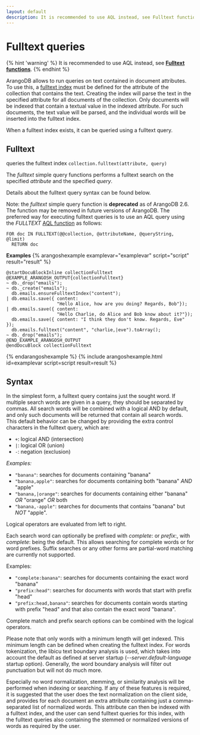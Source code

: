 ```yaml
---
layout: default
description: It is recommended to use AQL instead, see Fulltext functions
---
```

Fulltext queries
================

{% hint 'warning' %}
It is recommended to use AQL instead, see [**Fulltext functions**](aql/functions-fulltext.html).
{% endhint %}

ArangoDB allows to run queries on text contained in document attributes. To use
this, a [fulltext index](appendix-glossary.html#fulltext-index) must be defined for the attribute of the collection that
contains the text. Creating the index will parse the text in the specified
attribute for all documents of the collection. Only documents will be indexed
that contain a textual value in the indexed attribute. For such documents, the
text value will be parsed, and the individual words will be inserted into the
fulltext index.

When a fulltext index exists, it can be queried using a fulltext query.

Fulltext
--------

<!-- js/common/modules/@arangodb/arango-collection-common.js-->


queries the fulltext index
`collection.fulltext(attribute, query)`

The *fulltext* simple query functions performs a fulltext search on the specified
*attribute* and the specified *query*.

Details about the fulltext query syntax can be found below.

Note: the *fulltext* simple query function is **deprecated** as of ArangoDB 2.6. 
The function may be removed in future versions of ArangoDB. The preferred
way for executing fulltext queries is to use an AQL query using the *FULLTEXT*
[AQL function](aql/functions-fulltext.html) as follows:

    FOR doc IN FULLTEXT(@@collection, @attributeName, @queryString, @limit) 
      RETURN doc


**Examples**
{% arangoshexample examplevar="examplevar" script="script" result="result" %}

    @startDocuBlockInline collectionFulltext
    @EXAMPLE_ARANGOSH_OUTPUT{collectionFulltext}
    ~ db._drop("emails");
    ~ db._create("emails");
      db.emails.ensureFulltextIndex("content");
    | db.emails.save({ content:
                       "Hello Alice, how are you doing? Regards, Bob"});
    | db.emails.save({ content:
                       "Hello Charlie, do Alice and Bob know about it?"});
      db.emails.save({ content: "I think they don't know. Regards, Eve" });
      db.emails.fulltext("content", "charlie,|eve").toArray();
    ~ db._drop("emails");
    @END_EXAMPLE_ARANGOSH_OUTPUT
    @endDocuBlock collectionFulltext
{% endarangoshexample %}
{% include arangoshexample.html id=examplevar script=script result=result %}

Syntax
------

In the simplest form, a fulltext query contains just the sought word. If
multiple search words are given in a query, they should be separated by commas.
All search words will be combined with a logical AND by default, and only such
documents will be returned that contain all search words. This default behavior
can be changed by providing the extra control characters in the fulltext query,
which are:

- `+`: logical AND (intersection)
- `|`: logical OR (union)
- `-`: negation (exclusion)

*Examples:*

- `"banana"`: searches for documents containing "banana"
- `"banana,apple"`: searches for documents containing both "banana" *AND* "apple"
- `"banana,|orange"`: searches for documents containing either "banana" *OR* "orange" *OR* both
- `"banana,-apple"`: searches for documents that contains "banana" but *NOT* "apple".

Logical operators are evaluated from left to right.

Each search word can optionally be prefixed with *complete*: or *prefix*:, with
*complete*: being the default. This allows searching for complete words or for
word prefixes. Suffix searches or any other forms are partial-word matching are
currently not supported.

Examples:

- `"complete:banana"`: searches for documents containing the exact word "banana"
- `"prefix:head"`: searches for documents with words that start with prefix "head"
- `"prefix:head,banana"`: searches for documents contain words starting with prefix 
  "head" and that also contain the exact word "banana".

Complete match and prefix search options can be combined with the logical
operators.

Please note that only words with a minimum length will get indexed. This minimum
length can be defined when creating the fulltext index. For words tokenization,
the libicu text boundary analysis is used, which takes into account the default
as defined at server startup (*--server.default-language* startup
option). Generally, the word boundary analysis will filter out punctuation but
will not do much more.

Especially no word normalization, stemming, or similarity analysis will be
performed when indexing or searching. If any of these features is required, it
is suggested that the user does the text normalization on the client side, and
provides for each document an extra attribute containing just a comma-separated
list of normalized words. This attribute can then be indexed with a fulltext
index, and the user can send fulltext queries for this index, with the fulltext
queries also containing the stemmed or normalized versions of words as required
by the user.
